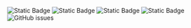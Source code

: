 ![Static Badge](https://img.shields.io/badge/blacklists-60-000000) ![Static Badge](https://img.shields.io/badge/blacklisted-2636977-cc0000) ![Static Badge](https://img.shields.io/badge/whitelisted-2245-00CC00) ![Static Badge](https://img.shields.io/badge/streaming_blacklist-28107-000000) ![GitHub issues](https://img.shields.io/github/issues/fabriziosalmi/blacklists)
